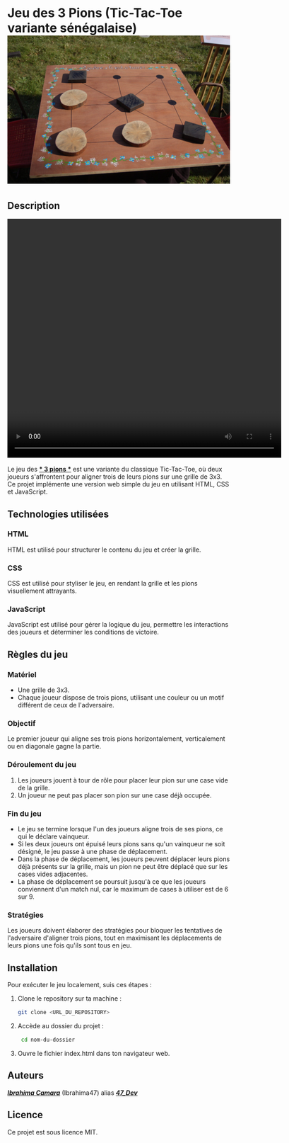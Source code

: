 # Jeu des 3 Pions (Tic-Tac-Toe variante sénégalaise) ![image](Assets/illustratif.jpg)

## Description
<video width="620" height="540" controls>
  <source src="Assets/Découvrez le jeu des 3 pions_3.mp4" type="video/mp4">
  Votre navigateur ne supporte pas les vidéos HTML5.
</video>

Le jeu des <u>__* 3 pions *__</u> est une variante du classique Tic-Tac-Toe, où deux joueurs s'affrontent pour aligner trois de leurs pions sur une grille de 3x3. Ce projet implémente une version web simple du jeu en utilisant HTML, CSS et JavaScript.

## Technologies utilisées

### HTML
HTML est utilisé pour structurer le contenu du jeu et créer la grille.

### CSS
CSS est utilisé pour styliser le jeu, en rendant la grille et les pions visuellement attrayants.

### JavaScript
JavaScript est utilisé pour gérer la logique du jeu, permettre les interactions des joueurs et déterminer les conditions de victoire.

## Règles du jeu

### Matériel
- Une grille de 3x3.
- Chaque joueur dispose de trois pions, utilisant une couleur ou un motif différent de ceux de l'adversaire.

### Objectif
Le premier joueur qui aligne ses trois pions horizontalement, verticalement ou en diagonale gagne la partie.

### Déroulement du jeu
1. Les joueurs jouent à tour de rôle pour placer leur pion sur une case vide de la grille.
2. Un joueur ne peut pas placer son pion sur une case déjà occupée.

### Fin du jeu
- Le jeu se termine lorsque l'un des joueurs aligne trois de ses pions, ce qui le déclare vainqueur.
- Si les deux joueurs ont épuisé leurs pions sans qu'un vainqueur ne soit désigné, le jeu passe à une phase de déplacement.
- Dans la phase de déplacement, les joueurs peuvent déplacer leurs pions déjà présents sur la grille, mais un pion ne peut être déplacé que sur les cases vides adjacentes.
- La phase de déplacement se poursuit jusqu'à ce que les joueurs conviennent d'un match nul, car le maximum de cases à utiliser est de 6 sur 9.

### Stratégies
Les joueurs doivent élaborer des stratégies pour bloquer les tentatives de l'adversaire d'aligner trois pions, tout en maximisant les déplacements de leurs pions une fois qu'ils sont tous en jeu.

## Installation
Pour exécuter le jeu localement, suis ces étapes :

1. Clone le repository sur ta machine :
   ```bash
   git clone <URL_DU_REPOSITORY>
2. Accède au dossier du projet :
   ```bash
    cd nom-du-dossier
3. Ouvre le fichier index.html dans ton navigateur web.

## Auteurs
<u>__*Ibrahima Camara*__</u> (Ibrahima47) alias <u>__*47_Dev*__</u>
## Licence
Ce projet est sous licence MIT.
